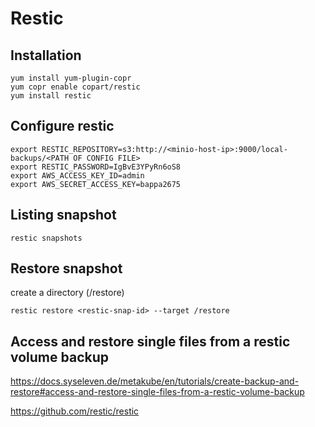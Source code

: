 # Restic 

## Installation

```
yum install yum-plugin-copr
yum copr enable copart/restic
yum install restic
```

## Configure restic

```
export RESTIC_REPOSITORY=s3:http://<minio-host-ip>:9000/local-backups/<PATH OF CONFIG FILE>
export RESTIC_PASSWORD=IgBvE3YPyRn6oS8
export AWS_ACCESS_KEY_ID=admin
export AWS_SECRET_ACCESS_KEY=bappa2675
```

## Listing snapshot

```restic snapshots```

## Restore snapshot
create a directory (/restore)

```restic restore <restic-snap-id> --target /restore```

## Access and restore single files from a restic volume backup
https://docs.syseleven.de/metakube/en/tutorials/create-backup-and-restore#access-and-restore-single-files-from-a-restic-volume-backup

https://github.com/restic/restic

